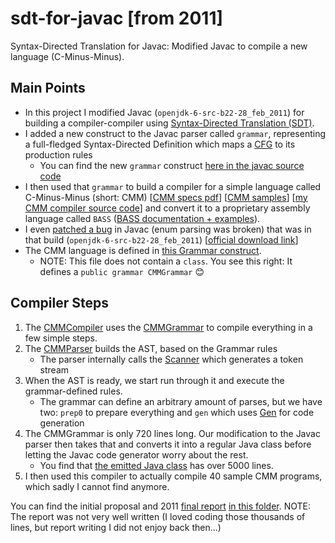 # sdt-for-javac [from 2011]
Syntax-Directed Translation for Javac: Modified Javac to compile a new language (C-Minus-Minus).

## Main Points
* In this project I modified Javac (`openjdk-6-src-b22-28_feb_2011`) for building a compiler-compiler using [Syntax-Directed Translation (SDT)](https://www.google.com/search?safe=off&rlz=&q=syntax+directed+translation).
* I added a new construct to the Javac parser called `grammar`, representing a full-fledged Syntax-Directed Definition which maps a [CFG](https://en.wikipedia.org/wiki/Context-free_grammar) to its production rules
  * You can find the new `grammar` construct [here in the javac source code](https://github.com/Domiii/sdt-for-javac/tree/master/javac/com/sun/tools/javac/parser/grammar)
* I then used that `grammar` to build a compiler for a simple language called C-Minus-Minus (short: CMM) [[CMM specs pdf](https://github.com/Domiii/sdt-for-javac/blob/master/cmm_def.pdf)] [[CMM samples](https://github.com/Domiii/sdt-for-javac/tree/master/cmm_samples)] [[my CMM compiler source code](https://github.com/Domiii/sdt-for-javac/tree/master/compiler/src/edu/ntu/compilers/lab4)] and convert it to a proprietary assembly language called `BASS` ([BASS documentation + examples](https://github.com/Domiii/sdt-for-javac/tree/master/bass)).
* I even [patched a bug](https://github.com/Domiii/sdt-for-javac/blob/master/project/bugfix/bugfix.txt) in Javac (enum parsing was broken) that was in that build (`openjdk-6-src-b22-28_feb_2011`) [[official download link](http://download.java.net/openjdk/jdk6/promoted/b22/openjdk-6-src-b22-28_feb_2011.tar.gz)]
* The CMM language is defined in [this Grammar construct](https://github.com/Domiii/sdt-for-javac/blob/master/compiler/src/edu/ntu/compilers/lab4/cmmgrammar/CMMGrammar.java).
    * NOTE: This file does not contain a `class`. You see this right: It defines a `public grammar CMMGrammar` 😊


## Compiler Steps
1. The [CMMCompiler](https://github.com/Domiii/sdt-for-javac/blob/master/compiler/src/edu/ntu/compilers/lab4/cmmcompiler/CMMCompiler.java) uses the [CMMGrammar](https://github.com/Domiii/sdt-for-javac/blob/master/compiler/src/edu/ntu/compilers/lab4/cmmgrammar/CMMGrammar.java) to compile everything in a few simple steps.
1. The [CMMParser](https://github.com/Domiii/sdt-for-javac/blob/master/compiler/src/edu/ntu/compilers/lab4/parser/CMMParser.java#L103) builds the AST, based on the Grammar rules
    * The parser internally calls the [Scanner](https://github.com/Domiii/sdt-for-javac/blob/master/compiler/src/edu/ntu/compilers/lab4/scanner/Scanner.java) which generates a token stream
1. When the AST is ready, we start run through it and execute the grammar-defined rules.
    * The grammar can define an arbitrary amount of parses, but we have two: `prep0` to prepare everything and `gen` which uses [Gen](https://github.com/Domiii/sdt-for-javac/blob/master/compiler/src/edu/ntu/compilers/lab4/cmmcompiler/Gen.java) for code generation
1. The CMMGrammar is only 720 lines long. Our modification to the Javac parser then takes that and converts it into a regular Java class before letting the Javac code generator worry about the rest.
    * You find that [the emitted Java class](https://github.com/Domiii/sdt-for-javac/blob/master/project/cmmsrc/edu/ntu/compilers/lab4/cmmgrammar/CMMGrammar.java) has over 5000 lines.
1. I then used this compiler to actually compile 40 sample CMM programs, which sadly I cannot find anymore.

You can find the initial proposal and 2011 [final report](https://github.com/Domiii/sdt-for-javac/blob/master/project/report.pdf) [in this folder](https://github.com/Domiii/sdt-for-javac/tree/master/project).
NOTE: The report was not very well written (I loved coding those thousands of lines, but report writing I did not enjoy back then...)
